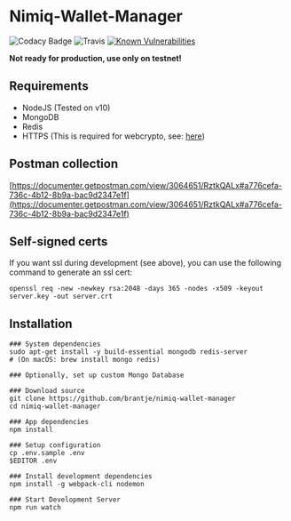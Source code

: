 # Nimiq-Wallet-Manager
![Codacy Badge](https://api.codacy.com/project/badge/Grade/25933aa72c7643219ced2e422e243908) ![Travis](https://travis-ci.com/brantje/nimiq-wallet-manager.svg?branch=master) [![Known Vulnerabilities](https://snyk.io/test/github/brantje/nimiq-wallet-manager/badge.svg)](https://snyk.io/test/github/brantje/nimiq-wallet-manager)



**Not ready for production, use only on testnet!**

## Requirements
- NodeJS (Tested on v10)
- MongoDB
- Redis
- HTTPS (This is required for webcrypto, see: [here](https://www.chromium.org/blink/webcrypto))

## Postman collection
[https://documenter.getpostman.com/view/3064651/RztkQALx#a776cefa-736c-4b12-8b9a-bac9d2347e1f](https://documenter.getpostman.com/view/3064651/RztkQALx#a776cefa-736c-4b12-8b9a-bac9d2347e1f)

## Self-signed certs
If you want ssl during development (see above), you can use the following command to generate an ssl cert:  
```shell 
openssl req -new -newkey rsa:2048 -days 365 -nodes -x509 -keyout server.key -out server.crt
```
## Installation

```shell
### System dependencies
sudo apt-get install -y build-essential mongodb redis-server
# (On macOS: brew install mongo redis)

### Optionally, set up custom Mongo Database

### Download source
git clone https://github.com/brantje/nimiq-wallet-manager
cd nimiq-wallet-manager

### App dependencies
npm install

### Setup configuration
cp .env.sample .env
$EDITOR .env

### Install development dependencies
npm install -g webpack-cli nodemon

### Start Development Server
npm run watch
```
